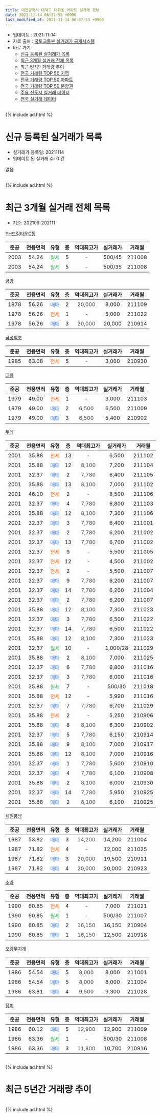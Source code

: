 ```yaml
---
title: 대전광역시 대덕구 대화동 아파트 실거래 정보
date: 2021-11-14 06:37:53 +0900
last_modified_at: 2021-11-14 06:37:53 +0900
---
```


* 업데이트 : 2021-11-14
* 자료 출처 : [국토교통부 실거래가 공개시스템](http://rt.molit.go.kr)
* 바로 가기
    * [신규 등록된 실거래가 목록](#신규-등록된-실거래가-목록)
    * [최근 3개월 실거래 전체 목록](#최근-3개월-실거래-전체-목록)
    * [최근 5년간 거래량 추이](#최근-5년간-거래량-추이)
    * [전국 거래량 TOP 50 지역](https://inasie.github.io/apt-trade-info/최근-3개월-전국에서-가장-거래가-많이-발생한-지역)
    * [전국 거래량 TOP 50 아파트](https://inasie.github.io/apt-trade-info/최근-3개월-전국에서-가장-거래가-많이-발생한-아파트)
    * [전국 거래량 TOP 50 분양권](https://inasie.github.io/apt-trade-info/최근-3개월-전국에서-가장-거래가-많이-발생한-분양권)
    * [주요 신도시 실거래 데이터](https://inasie.github.io/apt-trade-info/주요-신도시)
    * [전국 실거래 데이터](https://inasie.github.io/apt-trade-info/전국)
<br>
{% include ad.html %}
<br>

# 신규 등록된 실거래가 목록
* 실거래가 등록일: 20211114
* 업데이트 된 실거래 수: 0 건

없음

<br>
{% include ad.html %}
<br>

# 최근 3개월 실거래 전체 목록
* 기준: 202109-202111


[YH드림타운C동](https://search.naver.com/search.naver?query=%EB%8C%80%EC%A0%84%EA%B4%91%EC%97%AD%EC%8B%9C+%EB%8C%80%EB%8D%95%EA%B5%AC+%EB%8C%80%ED%99%94%EB%8F%99+YH%EB%93%9C%EB%A6%BC%ED%83%80%EC%9A%B4C%EB%8F%99)

|준공|전용면적|유형|층|역대최고가|실거래가|거래월|
|:---:|:---:|:---:|:---:|:---:|:---:|:---:|
|2003|54.24|<span style="color:#34a853">월세</span>|5|<span style="color:#444444">-</span>|500/45|211008|
|2003|54.24|<span style="color:#34a853">월세</span>|5|<span style="color:#444444">-</span>|500/35|211008|

[금강](https://search.naver.com/search.naver?query=%EB%8C%80%EC%A0%84%EA%B4%91%EC%97%AD%EC%8B%9C+%EB%8C%80%EB%8D%95%EA%B5%AC+%EB%8C%80%ED%99%94%EB%8F%99+%EA%B8%88%EA%B0%95)

|준공|전용면적|유형|층|역대최고가|실거래가|거래월|
|:---:|:---:|:---:|:---:|:---:|:---:|:---:|
|1978|56.26|<span style="color:#4285f3">매매</span>|2|<span style="color:#444444">20,000</span>|8,000|211109|
|1978|56.26|<span style="color:#ff5a00">전세</span>|1|<span style="color:#444444">-</span>|5,000|211022|
|1978|56.26|<span style="color:#4285f3">매매</span>|3|<span style="color:#444444">20,000</span>|20,000|210914|

[금성백조](https://search.naver.com/search.naver?query=%EB%8C%80%EC%A0%84%EA%B4%91%EC%97%AD%EC%8B%9C+%EB%8C%80%EB%8D%95%EA%B5%AC+%EB%8C%80%ED%99%94%EB%8F%99+%EA%B8%88%EC%84%B1%EB%B0%B1%EC%A1%B0)

|준공|전용면적|유형|층|역대최고가|실거래가|거래월|
|:---:|:---:|:---:|:---:|:---:|:---:|:---:|
|1985|63.08|<span style="color:#ff5a00">전세</span>|5|<span style="color:#444444">-</span>|3,000|210930|

[대화](https://search.naver.com/search.naver?query=%EB%8C%80%EC%A0%84%EA%B4%91%EC%97%AD%EC%8B%9C+%EB%8C%80%EB%8D%95%EA%B5%AC+%EB%8C%80%ED%99%94%EB%8F%99+%EB%8C%80%ED%99%94)

|준공|전용면적|유형|층|역대최고가|실거래가|거래월|
|:---:|:---:|:---:|:---:|:---:|:---:|:---:|
|1979|49.00|<span style="color:#ff5a00">전세</span>|1|<span style="color:#444444">-</span>|3,000|211103|
|1979|49.00|<span style="color:#4285f3">매매</span>|2|<span style="color:#444444">6,500</span>|6,500|211009|
|1979|49.00|<span style="color:#4285f3">매매</span>|3|<span style="color:#444444">6,500</span>|5,400|210902|

[두레](https://search.naver.com/search.naver?query=%EB%8C%80%EC%A0%84%EA%B4%91%EC%97%AD%EC%8B%9C+%EB%8C%80%EB%8D%95%EA%B5%AC+%EB%8C%80%ED%99%94%EB%8F%99+%EB%91%90%EB%A0%88)

|준공|전용면적|유형|층|역대최고가|실거래가|거래월|
|:---:|:---:|:---:|:---:|:---:|:---:|:---:|
|2001|35.88|<span style="color:#ff5a00">전세</span>|13|<span style="color:#444444">-</span>|6,500|211102|
|2001|35.88|<span style="color:#4285f3">매매</span>|12|<span style="color:#444444">8,100</span>|7,200|211104|
|2001|32.37|<span style="color:#4285f3">매매</span>|2|<span style="color:#444444">7,780</span>|6,400|211105|
|2001|35.88|<span style="color:#4285f3">매매</span>|13|<span style="color:#444444">8,100</span>|7,000|211102|
|2001|46.10|<span style="color:#ff5a00">전세</span>|2|<span style="color:#444444">-</span>|8,500|211106|
|2001|32.37|<span style="color:#4285f3">매매</span>|4|<span style="color:#444444">7,780</span>|6,800|211103|
|2001|35.88|<span style="color:#4285f3">매매</span>|12|<span style="color:#444444">8,100</span>|7,300|211106|
|2001|32.37|<span style="color:#4285f3">매매</span>|3|<span style="color:#444444">7,780</span>|6,400|211001|
|2001|32.37|<span style="color:#4285f3">매매</span>|2|<span style="color:#444444">7,780</span>|6,200|211002|
|2001|32.37|<span style="color:#4285f3">매매</span>|13|<span style="color:#444444">7,780</span>|6,700|211002|
|2001|32.37|<span style="color:#ff5a00">전세</span>|9|<span style="color:#444444">-</span>|5,500|211005|
|2001|32.37|<span style="color:#ff5a00">전세</span>|12|<span style="color:#444444">-</span>|4,500|211002|
|2001|32.37|<span style="color:#ff5a00">전세</span>|2|<span style="color:#444444">-</span>|5,500|211007|
|2001|32.37|<span style="color:#4285f3">매매</span>|9|<span style="color:#444444">7,780</span>|6,200|211007|
|2001|32.37|<span style="color:#4285f3">매매</span>|14|<span style="color:#444444">7,780</span>|6,200|211004|
|2001|32.37|<span style="color:#4285f3">매매</span>|2|<span style="color:#444444">7,780</span>|6,200|211007|
|2001|35.88|<span style="color:#4285f3">매매</span>|12|<span style="color:#444444">8,100</span>|7,300|211023|
|2001|32.37|<span style="color:#4285f3">매매</span>|3|<span style="color:#444444">7,780</span>|6,500|211022|
|2001|32.37|<span style="color:#4285f3">매매</span>|14|<span style="color:#444444">7,780</span>|6,500|211022|
|2001|35.88|<span style="color:#4285f3">매매</span>|12|<span style="color:#444444">8,100</span>|7,300|211023|
|2001|32.37|<span style="color:#34a853">월세</span>|10|<span style="color:#444444">-</span>|1,000/28|211029|
|2001|35.88|<span style="color:#4285f3">매매</span>|2|<span style="color:#444444">8,100</span>|7,000|211025|
|2001|32.37|<span style="color:#4285f3">매매</span>|6|<span style="color:#444444">7,780</span>|6,800|211016|
|2001|32.37|<span style="color:#4285f3">매매</span>|3|<span style="color:#444444">7,780</span>|6,000|211016|
|2001|35.88|<span style="color:#34a853">월세</span>|7|<span style="color:#444444">-</span>|500/30|211018|
|2001|35.88|<span style="color:#ff5a00">전세</span>|12|<span style="color:#444444">-</span>|5,990|211016|
|2001|32.37|<span style="color:#4285f3">매매</span>|7|<span style="color:#444444">7,780</span>|6,700|211029|
|2001|35.88|<span style="color:#ff5a00">전세</span>|2|<span style="color:#444444">-</span>|5,250|210906|
|2001|35.88|<span style="color:#4285f3">매매</span>|8|<span style="color:#444444">8,100</span>|6,300|210902|
|2001|32.37|<span style="color:#4285f3">매매</span>|5|<span style="color:#444444">7,780</span>|6,150|210914|
|2001|35.88|<span style="color:#4285f3">매매</span>|9|<span style="color:#444444">8,100</span>|7,000|210917|
|2001|35.88|<span style="color:#4285f3">매매</span>|12|<span style="color:#444444">8,100</span>|7,000|210916|
|2001|32.37|<span style="color:#4285f3">매매</span>|1|<span style="color:#444444">7,780</span>|5,600|210910|
|2001|32.37|<span style="color:#4285f3">매매</span>|4|<span style="color:#444444">7,780</span>|6,100|210908|
|2001|35.88|<span style="color:#4285f3">매매</span>|2|<span style="color:#444444">8,100</span>|6,000|210930|
|2001|32.37|<span style="color:#4285f3">매매</span>|14|<span style="color:#444444">7,780</span>|5,950|210925|
|2001|35.88|<span style="color:#4285f3">매매</span>|2|<span style="color:#444444">8,100</span>|6,100|210925|


<script async src="//pagead2.googlesyndication.com/pagead/js/adsbygoogle.js"></script>
<!-- 기본 -->
<ins class="adsbygoogle"
     style="display:block"
     data-ad-client="ca-pub-2446590836940007"
     data-ad-slot="1659523306"
     data-ad-format="auto"
     data-full-width-responsive="true"></ins>
<script>
(adsbygoogle = window.adsbygoogle || []).push({});
</script>


[세원풍남](https://search.naver.com/search.naver?query=%EB%8C%80%EC%A0%84%EA%B4%91%EC%97%AD%EC%8B%9C+%EB%8C%80%EB%8D%95%EA%B5%AC+%EB%8C%80%ED%99%94%EB%8F%99+%EC%84%B8%EC%9B%90%ED%92%8D%EB%82%A8)

|준공|전용면적|유형|층|역대최고가|실거래가|거래월|
|:---:|:---:|:---:|:---:|:---:|:---:|:---:|
|1987|53.82|<span style="color:#4285f3">매매</span>|3|<span style="color:#444444">14,200</span>|14,200|211004|
|1987|71.82|<span style="color:#ff5a00">전세</span>|4|<span style="color:#444444">-</span>|12,000|211025|
|1987|71.82|<span style="color:#4285f3">매매</span>|3|<span style="color:#444444">20,000</span>|19,500|210911|
|1987|71.82|<span style="color:#4285f3">매매</span>|4|<span style="color:#444444">20,000</span>|20,000|210923|

[소라](https://search.naver.com/search.naver?query=%EB%8C%80%EC%A0%84%EA%B4%91%EC%97%AD%EC%8B%9C+%EB%8C%80%EB%8D%95%EA%B5%AC+%EB%8C%80%ED%99%94%EB%8F%99+%EC%86%8C%EB%9D%BC)

|준공|전용면적|유형|층|역대최고가|실거래가|거래월|
|:---:|:---:|:---:|:---:|:---:|:---:|:---:|
|1990|60.85|<span style="color:#ff5a00">전세</span>|4|<span style="color:#444444">-</span>|7,000|211021|
|1990|60.85|<span style="color:#34a853">월세</span>|1|<span style="color:#444444">-</span>|500/30|211007|
|1990|60.85|<span style="color:#4285f3">매매</span>|2|<span style="color:#444444">16,150</span>|16,150|210904|
|1990|60.85|<span style="color:#4285f3">매매</span>|1|<span style="color:#444444">16,150</span>|12,500|210918|

[오광무지개](https://search.naver.com/search.naver?query=%EB%8C%80%EC%A0%84%EA%B4%91%EC%97%AD%EC%8B%9C+%EB%8C%80%EB%8D%95%EA%B5%AC+%EB%8C%80%ED%99%94%EB%8F%99+%EC%98%A4%EA%B4%91%EB%AC%B4%EC%A7%80%EA%B0%9C)

|준공|전용면적|유형|층|역대최고가|실거래가|거래월|
|:---:|:---:|:---:|:---:|:---:|:---:|:---:|
|1986|54.54|<span style="color:#4285f3">매매</span>|5|<span style="color:#444444">8,000</span>|8,000|211001|
|1986|54.54|<span style="color:#4285f3">매매</span>|5|<span style="color:#444444">8,000</span>|8,000|211004|
|1986|63.81|<span style="color:#4285f3">매매</span>|4|<span style="color:#444444">9,500</span>|9,300|211028|

[장미](https://search.naver.com/search.naver?query=%EB%8C%80%EC%A0%84%EA%B4%91%EC%97%AD%EC%8B%9C+%EB%8C%80%EB%8D%95%EA%B5%AC+%EB%8C%80%ED%99%94%EB%8F%99+%EC%9E%A5%EB%AF%B8)

|준공|전용면적|유형|층|역대최고가|실거래가|거래월|
|:---:|:---:|:---:|:---:|:---:|:---:|:---:|
|1986|60.12|<span style="color:#4285f3">매매</span>|5|<span style="color:#444444">12,900</span>|12,900|211009|
|1986|63.36|<span style="color:#34a853">월세</span>|1|<span style="color:#444444">-</span>|500/30|211008|
|1986|63.36|<span style="color:#4285f3">매매</span>|3|<span style="color:#444444">11,800</span>|10,700|210916|


<br>
{% include ad.html %}
<br>

# 최근 5년간 거래량 추이


<div style="width:100%;">
    <canvas id="deal_progress" height="200"></canvas>
</div>

<script>
new Chart(document.getElementById("deal_progress"), {
    type: 'line',
    data: {
        labels: ['201611','201612','201701','201702','201703','201704','201705','201706','201707','201708','201709','201710','201711','201712','201801','201802','201803','201804','201805','201806','201807','201808','201809','201810','201811','201812','201901','201902','201903','201904','201905','201906','201907','201908','201909','201910','201911','201912','202001','202002','202003','202004','202005','202006','202007','202008','202009','202010','202011','202012','202101','202102','202103','202104','202105','202106','202107','202108','202109','202110','202111'],
        datasets: [{
            label: '매매',
            pointRadius: 1,
            data: [6, 5, 6, 6, 12, 7, 9, 9, 6, 6, 5, 7, 9, 3, 6, 3, 6, 7, 6, 10, 8, 2, 3, 10, 4, 8, 13, 2, 5, 2, 4, 4, 5, 2, 2, 13, 6, 4, 13, 11, 19, 12, 36, 22, 8, 10, 6, 9, 19, 18, 7, 8, 12, 24, 26, 14, 14, 16, 16, 20, 6],
            borderColor: "rgba(255, 201, 14, 1)",
            backgroundColor: "rgba(255, 201, 14, 0.5)",
            fill: false,
            lineTension: 0
        },{
            label: '전월세',
            pointRadius: 1,
            data: [6, 5, 8, 6, 9, 11, 5, 8, 1, 7, 5, 3, 4, 8, 4, 6, 9, 3, 8, 5, 5, 7, 6, 6, 3, 6, 4, 5, 5, 5, 6, 4, 5, 4, 5, 5, 8, 6, 9, 9, 4, 11, 8, 13, 7, 7, 7, 6, 6, 8, 6, 8, 5, 16, 9, 8, 9, 3, 2, 13, 3],
            borderColor: "rgba(0, 141, 185, 1)",
            backgroundColor: "rgba(0, 141, 185, 0.5)",
            fill: false,
            lineTension: 0
        }
        ]
    },
    options: {
        responsive: true,
        title: {
            display: false
        },
        tooltips: {
            mode: 'index',
            intersect: false
        },
        hover: {
            mode: 'nearest',
            intersect: true
        },
        scales: {
            xAxes: [{
                display: true,
                scaleLabel: {
                    display: true,
                    labelString: '년/월'
                }
            }],
            yAxes: [{
                display: true,
                ticks: {
                    suggestedMin: 0,
                },
                scaleLabel: {
                    display: true,
                    labelString: '실거래 수'
                }
            }]
        }
    }
});

</script>


<br>
{% include ad.html %}
<br>

